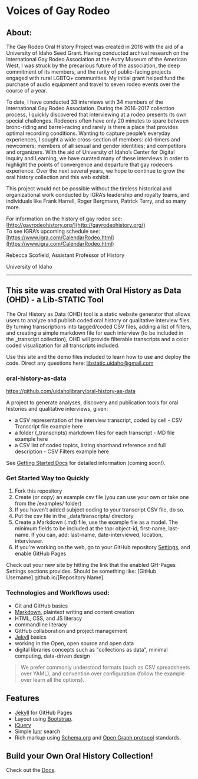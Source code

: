 # Voices of Gay Rodeo

## About:

The Gay Rodeo Oral History Project was created in 2016 with the aid of a University of Idaho Seed Grant. Having conducted archival research on the International Gay Rodeo Association at the Autry Museum of the American West, I was struck by the precarious future of the association, the deep commitment of its members, and the rarity of public-facing projects engaged with rural LGBTQ+ communities. My initial grant helped fund the purchase of audio equipment and travel to seven rodeo events over the course of a year.

To date, I have conducted 33 interviews with 34 members of the International Gay Rodeo Association. During the 2016-2017 collection process, I quickly discovered that interviewing at a rodeo presents its own special challenges. Rodeoers often have only 20 minutes to spare between bronc-riding and barrel-racing and rarely is there a place that provides optimal recording conditions. Wanting to capture people’s everyday experiences, I sought a wide cross-section of members: old-timers and newcomers; members of all sexual and gender identities; and competitors and organizers. With the aid of University of Idaho’s Center for Digital Inquiry and Learning, we have curated many of these interviews in order to highlight the points of convergence and departure that gay rodeoers experience. Over the next several years, we hope to continue to grow the oral history collection and this web exhibit.

This project would not be possible without the tireless historical and organizational work conducted by IGRA’s leadership and royalty teams, and individuals like Frank Harrell, Roger Bergmann, Patrick Terry, and so many more.

For information on the history of gay rodeo see: [http://gayrodeohistory.org/](http://gayrodeohistory.org/)  
To see IGRA’s upcoming schedule see: [https://www.igra.com/CalendarRodeo.html](https://www.igra.com/CalendarRodeo.html)

Rebecca Scofield, Assistant Professor of History

University of Idaho

---

## This site was created with Oral History as Data (OHD) - a Lib-STATIC Tool

The Oral History as Data (OHD) tool is a static website generator that allows users to analyze and publish coded oral history or qualitative interview files. By turning transcriptions into tagged/coded CSV files, adding a list of filters, and creating a simple markdown file for each interview (to be included in the _transcipt collection), OHD will provide filterable transcripts and a color coded visualization for all transcripts included. 

Use this site and the demo files included to learn how to use and deploy the code. Direct any questions here: 
<libstatic.uidaho@gmail.com>

### oral-history-as-data

<https://github.com/uidaholibrary/oral-history-as-data>

A project to generate analyses, discovery and publication tools for oral histories and qualitative interviews, given:

- a CSV representation of the interview transcript, coded by cell - CSV Transcript file example here
- a folder (_transcripts) markdown files for each transcript - MD file example here
- a CSV list of coded topics, listing shorthand reference and full description - CSV Filters example here

See [Getting Started Docs](docs/index.md) for detailed information (coming soon!).

### Get Started Way too Quickly

1. Fork this repository
2. Create (or copy) an example csv file (you can use your own or take one from the /examples/ folder)
3. If you haven't added subject coding to your transcript CSV file, do so.
4. Put the csv file in the _data/transcripts/ directory
5. Create a Markdown (.md) file, use the example file as a model. The minimum fields to be included at the top: object-id, 
first-name, last-name. If you can, add: last-name, date-interviewed, location, interviewer. 
6. If you're working on the web, go to your GitHub repository [Settings](/settings), and enable GitHub Pages

Check out your new site by hitting the link that the enabled GH-Pages Settings sections provides. Should be something like: [GitHub Username].github.io/[Repository Name].

### Technologies and Workflows used:

- Git and GitHub basics
- [Markdown](https://guides.github.com/features/mastering-markdown/), plaintext writing and content creation
- HTML, CSS, and JS literacy
- commandline literacy
- GitHub collaboration and project management
- [Jekyll](https://jekyllrb.com/) basics
- working in the Open, open source and open data
- digital libraries concepts such as "collections as data", minimal computing, data-driven design

> We prefer commonly understood formats (such as CSV spreadsheets over YAML), and convention over configuration (follow the example over learn all the options).

## Features

- [Jekyll](https://jekyllrb.com/) for GitHub Pages 
- Layout using [Bootstrap](https://getbootstrap.com/docs/4.0/getting-started/introduction/).
- [jQuery](https://jquery.com/)
- Simple [lunr](https://lunrjs.com/) search 
- Rich markup using [Schema.org](http://schema.org) and [Open Graph protocol](http://ogp.me/) standards.

## Build your Own Oral History Collection! 

Check out the [Docs](docs/index.md).


